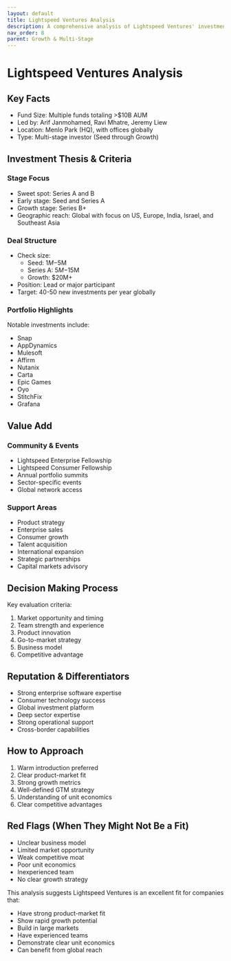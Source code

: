 ```yaml
---
layout: default
title: Lightspeed Ventures Analysis
description: A comprehensive analysis of Lightspeed Ventures' investment strategy, portfolio, and value proposition
nav_order: 8
parent: Growth & Multi-Stage
---
```


# Lightspeed Ventures Analysis

## Key Facts
- Fund Size: Multiple funds totaling >$10B AUM
- Led by: Arif Janmohamed, Ravi Mhatre, Jeremy Liew
- Location: Menlo Park (HQ), with offices globally
- Type: Multi-stage investor (Seed through Growth)

## Investment Thesis & Criteria

### Stage Focus
- Sweet spot: Series A and B
- Early stage: Seed and Series A
- Growth stage: Series B+
- Geographic reach: Global with focus on US, Europe, India, Israel, and Southeast Asia

### Deal Structure
- Check size:
  - Seed: $1M-$5M
  - Series A: $5M-$15M
  - Growth: $20M+
- Position: Lead or major participant
- Target: 40-50 new investments per year globally

### Portfolio Highlights
Notable investments include:
- Snap
- AppDynamics
- Mulesoft
- Affirm
- Nutanix
- Carta
- Epic Games
- Oyo
- StitchFix
- Grafana

## Value Add

### Community & Events
- Lightspeed Enterprise Fellowship
- Lightspeed Consumer Fellowship
- Annual portfolio summits
- Sector-specific events
- Global network access

### Support Areas
- Product strategy
- Enterprise sales
- Consumer growth
- Talent acquisition
- International expansion
- Strategic partnerships
- Capital markets advisory

## Decision Making Process
Key evaluation criteria:
1. Market opportunity and timing
2. Team strength and experience
3. Product innovation
4. Go-to-market strategy
5. Business model
6. Competitive advantage

## Reputation & Differentiators
- Strong enterprise software expertise
- Consumer technology success
- Global investment platform
- Deep sector expertise
- Strong operational support
- Cross-border capabilities

## How to Approach
1. Warm introduction preferred
2. Clear product-market fit
3. Strong growth metrics
4. Well-defined GTM strategy
5. Understanding of unit economics
6. Clear competitive advantages

## Red Flags (When They Might Not Be a Fit)
- Unclear business model
- Limited market opportunity
- Weak competitive moat
- Poor unit economics
- Inexperienced team
- No clear growth strategy

This analysis suggests Lightspeed Ventures is an excellent fit for companies that:
- Have strong product-market fit
- Show rapid growth potential
- Build in large markets
- Have experienced teams
- Demonstrate clear unit economics
- Can benefit from global reach 